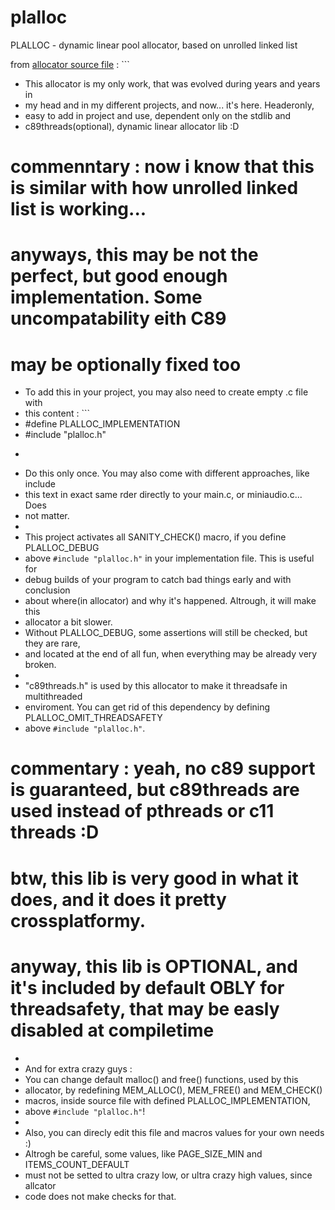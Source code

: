 # plalloc
PLALLOC - dynamic linear pool allocator, based on unrolled linked list

from [allocator source file](plalloc.h) : ```
 * This allocator is my only work, that was evolved during years and years in
 * my head and in my different projects, and now... it's here. Headeronly,
 * easy to add in project and use, dependent only on the stdlib and 
 * c89threads(optional), dynamic linear allocator lib :D

# commenntary : now i know that this is similar with how unrolled linked list is working...
# anyways, this may be not the perfect, but good enough implementation. Some uncompatability eith C89
# may be optionally fixed too

 * To add this in your project, you may also need to create empty .c file with 
 * this content : ```
 * #define PLALLOC_IMPLEMENTATION
 * #include "plalloc.h"
 * ```
 * Do this only once. You may also come with different approaches, like include
 * this text in exact same rder directly to your main.c, or miniaudio.c... Does
 * not matter.
 *
 * This project activates all SANITY_CHECK() macro, if you define PLALLOC_DEBUG
 * above `#include "plalloc.h"` in your implementation file. This is useful for
 * debug builds of your program to catch bad things early and with conclusion 
 * about where(in allocator) and why it's happened. Altrough, it will make this
 * allocator a bit slower.
 * Without PLALLOC_DEBUG, some assertions will still be checked, but they are rare,
 * and located at the end of all fun, when everything may be already very broken. 
 *
 * "c89threads.h" is used by this allocator to make it threadsafe in multithreaded
 * enviroment. You can get rid of this dependency by defining PLALLOC_OMIT_THREADSAFETY
 * above `#include "plalloc.h"`.

# commentary : yeah, no c89 support is guaranteed, but c89threads are used instead of pthreads or c11 threads :D
# btw, this lib is very good in what it does, and it does it pretty crossplatformy.
# anyway, this lib is OPTIONAL, and it's included by default OBLY for threadsafety, that may be easly disabled at compiletime

 *
 * And for extra crazy guys : 
 * You can change default malloc() and free() functions, used by this
 * allocator, by redefining MEM_ALLOC(), MEM_FREE() and MEM_CHECK()
 * macros, inside source file with defined PLALLOC_IMPLEMENTATION, 
 * above `#include "plalloc.h"`!
 *
 * Also, you can direcly edit this file and macros values for your own needs :)
 * Altrogh be careful, some values, like PAGE_SIZE_MIN and ITEMS_COUNT_DEFAULT 
 * must not be setted to ultra crazy low, or ultra crazy high values, since allcator
 * code does not make checks for that.
```
